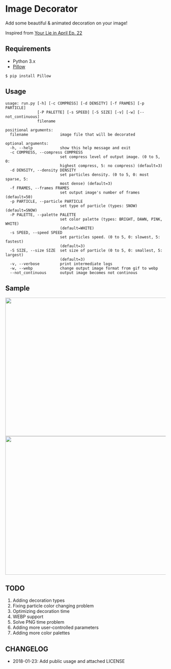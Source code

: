 # Image Decorator

Add some beautiful & animated decoration on your image!

Inspired from [Your Lie in April Ep. 22](https://i.pinimg.com/originals/94/0b/7a/940b7a47dc5abacd4734d4c6e2ca822f.gif)

## Requirements

- Python 3.x
- [Pillow](https://github.com/python-pillow/Pillow)

```
$ pip install Pillow
```

## Usage

```
usage: run.py [-h] [-c COMPRESS] [-d DENSITY] [-f FRAMES] [-p PARTICLE]
              [-P PALETTE] [-s SPEED] [-S SIZE] [-v] [-w] [--not_continuous]
              filename

positional arguments:
  filename              image file that will be decorated

optional arguments:
  -h, --help            show this help message and exit
  -c COMPRESS, --compress COMPRESS
                        set compress level of output image. (0 to 5, 0:
                        highest compress, 5: no compress) (default=3)
  -d DENSITY, --density DENSITY
                        set particles density. (0 to 5, 0: most sparse, 5:
                        most dense) (default=3)
  -f FRAMES, --frames FRAMES
                        set output image's number of frames (default=50)
  -p PARTICLE, --particle PARTICLE
                        set type of particle (types: SNOW) (default=SNOW)
  -P PALETTE, --palette PALETTE
                        set color palette (types: BRIGHT, DAWN, PINK, WHITE)
                        (default=WHITE)
  -s SPEED, --speed SPEED
                        set particles speed. (0 to 5, 0: slowest, 5: fastest)
                        (default=3)
  -S SIZE, --size SIZE  set size of particle (0 to 5, 0: smallest, 5: largest)
                        (default=3)
  -v, --verbose         print intermediate logs
  -w, --webp            change output image format from gif to webp
  --not_continuous      output image becomes not continous
```

## Sample

<img src="./sample/sample.gif" width=697 height=435 />

<br>

<img src="./sample/sample2.gif" width=697 height=435 />

## TODO

1. Adding decoration types
1. Fixing particle color changing problem
1. Optimizing decoration time
1. WEBP support
1. Solve PNG time problem
1. Adding more user-controlled parameters
1. Adding more color palettes

## CHANGELOG

- 2018-01-23: Add public usage and attached LICENSE
